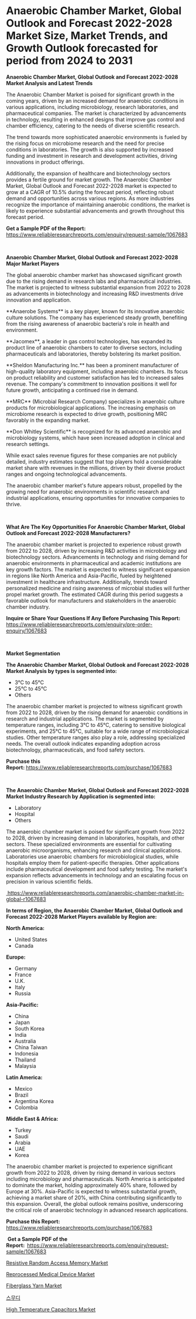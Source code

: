 <p><h1>Anaerobic Chamber Market, Global Outlook and Forecast 2022-2028 Market Size, Market Trends, and Growth Outlook forecasted for period from 2024 to 2031</h1></p><p><strong>Anaerobic Chamber Market, Global Outlook and Forecast 2022-2028 Market Analysis and Latest Trends</strong></p>
<p><p>The Anaerobic Chamber Market is poised for significant growth in the coming years, driven by an increased demand for anaerobic conditions in various applications, including microbiology, research laboratories, and pharmaceutical companies. The market is characterized by advancements in technology, resulting in enhanced designs that improve gas control and chamber efficiency, catering to the needs of diverse scientific research.</p><p>The trend towards more sophisticated anaerobic environments is fueled by the rising focus on microbiome research and the need for precise conditions in laboratories. The growth is also supported by increased funding and investment in research and development activities, driving innovations in product offerings. </p><p>Additionally, the expansion of healthcare and biotechnology sectors provides a fertile ground for market growth. The Anaerobic Chamber Market, Global Outlook and Forecast 2022-2028 market is expected to grow at a CAGR of 10.5% during the forecast period, reflecting robust demand and opportunities across various regions. As more industries recognize the importance of maintaining anaerobic conditions, the market is likely to experience substantial advancements and growth throughout this forecast period.</p></p>
<p><strong>Get a Sample PDF of the Report:&nbsp;</strong> <a href="https://www.reliableresearchreports.com/enquiry/request-sample/1067683">https://www.reliableresearchreports.com/enquiry/request-sample/1067683</a></p>
<p>&nbsp;</p>
<p><strong>Anaerobic Chamber Market, Global Outlook and Forecast 2022-2028 Major Market Players</strong></p>
<p><p>The global anaerobic chamber market has showcased significant growth due to the rising demand in research labs and pharmaceutical industries. The market is projected to witness substantial expansion from 2022 to 2028 as advancements in biotechnology and increasing R&D investments drive innovation and application.</p><p>**Anaerobe Systems** is a key player, known for its innovative anaerobic culture solutions. The company has experienced steady growth, benefiting from the rising awareness of anaerobic bacteria's role in health and environment.</p><p>**Jacomex**, a leader in gas control technologies, has expanded its product line of anaerobic chambers to cater to diverse sectors, including pharmaceuticals and laboratories, thereby bolstering its market position.</p><p>**Sheldon Manufacturing Inc.** has been a prominent manufacturer of high-quality laboratory equipment, including anaerobic chambers. Its focus on product reliability and customer satisfaction has led to increased sales revenue. The company's commitment to innovation positions it well for future growth, anticipating a continued rise in demand.</p><p>**MRC** (Microbial Research Company) specializes in anaerobic culture products for microbiological applications. The increasing emphasis on microbiome research is expected to drive growth, positioning MRC favorably in the expanding market.</p><p>**Don Whitley Scientific** is recognized for its advanced anaerobic and microbiology systems, which have seen increased adoption in clinical and research settings.</p><p>While exact sales revenue figures for these companies are not publicly detailed, industry estimates suggest that top players hold a considerable market share with revenues in the millions, driven by their diverse product ranges and ongoing technological advancements.</p><p>The anaerobic chamber market's future appears robust, propelled by the growing need for anaerobic environments in scientific research and industrial applications, ensuring opportunities for innovative companies to thrive.</p></p>
<p>&nbsp;</p>
<p><strong>What Are The Key Opportunities For Anaerobic Chamber Market, Global Outlook and Forecast 2022-2028 Manufacturers?</strong></p>
<p><p>The anaerobic chamber market is projected to experience robust growth from 2022 to 2028, driven by increasing R&D activities in microbiology and biotechnology sectors. Advancements in technology and rising demand for anaerobic environments in pharmaceutical and academic institutions are key growth factors. The market is expected to witness significant expansion in regions like North America and Asia-Pacific, fueled by heightened investment in healthcare infrastructure. Additionally, trends toward personalized medicine and rising awareness of microbial studies will further propel market growth. The estimated CAGR during this period suggests a favorable outlook for manufacturers and stakeholders in the anaerobic chamber industry.</p></p>
<p><strong>Inquire or Share Your Questions If Any Before Purchasing This Report:</strong> <a href="https://www.reliableresearchreports.com/enquiry/pre-order-enquiry/1067683">https://www.reliableresearchreports.com/enquiry/pre-order-enquiry/1067683</a></p>
<p>&nbsp;</p>
<p><strong>Market Segmentation</strong></p>
<p><strong>The Anaerobic Chamber Market, Global Outlook and Forecast 2022-2028 Market Analysis by types is segmented into:</strong></p>
<p><ul><li>3°C to 45°C</li><li>25°C to 45°C</li><li>Others</li></ul></p>
<p><p>The anaerobic chamber market is projected to witness significant growth from 2022 to 2028, driven by the rising demand for anaerobic conditions in research and industrial applications. The market is segmented by temperature ranges, including 3°C to 45°C, catering to sensitive biological experiments, and 25°C to 45°C, suitable for a wide range of microbiological studies. Other temperature ranges also play a role, addressing specialized needs. The overall outlook indicates expanding adoption across biotechnology, pharmaceuticals, and food safety sectors.</p></p>
<p><strong>Purchase this Report:&nbsp;</strong><a href="https://www.reliableresearchreports.com/purchase/1067683">https://www.reliableresearchreports.com/purchase/1067683</a></p>
<p>&nbsp;</p>
<p><strong>The Anaerobic Chamber Market, Global Outlook and Forecast 2022-2028 Market Industry Research by Application is segmented into:</strong></p>
<p><ul><li>Laboratory</li><li>Hospital</li><li>Others</li></ul></p>
<p><p>The anaerobic chamber market is poised for significant growth from 2022 to 2028, driven by increasing demand in laboratories, hospitals, and other sectors. These specialized environments are essential for cultivating anaerobic microorganisms, enhancing research and clinical applications. Laboratories use anaerobic chambers for microbiological studies, while hospitals employ them for patient-specific therapies. Other applications include pharmaceutical development and food safety testing. The market's expansion reflects advancements in technology and an escalating focus on precision in various scientific fields.</p></p>
<p><a href="https://www.reliableresearchreports.com/anaerobic-chamber-market-in-global-r1067683">&nbsp;https://www.reliableresearchreports.com/anaerobic-chamber-market-in-global-r1067683</a></p>
<p><strong>In terms of Region, the Anaerobic Chamber Market, Global Outlook and Forecast 2022-2028 Market Players available by Region are:</strong></p>
<p>
    <p> <strong> North America: </strong>
        <ul>
            <li>United States</li>
            <li>Canada</li>
        </ul>
        </p> 
    <p> <strong> Europe: </strong>
        <ul>
            <li>Germany</li>
            <li>France</li>
            <li>U.K.</li>
            <li>Italy</li>
            <li>Russia</li>
        </ul>
        </p> 
    <p> <strong> Asia-Pacific: </strong>
        <ul>
            <li>China</li>
            <li>Japan</li>
            <li>South Korea</li>
            <li>India</li>
            <li>Australia</li>
            <li>China Taiwan</li>
            <li>Indonesia</li>
            <li>Thailand</li>
            <li>Malaysia</li>
        </ul>
        </p> 
    <p> <strong> Latin America: </strong>
        <ul>
            <li>Mexico</li>
            <li>Brazil</li>
            <li>Argentina Korea</li>
            <li>Colombia</li>
        </ul>
        </p> 
    <p> <strong> Middle East & Africa: </strong>
        <ul>
            <li>Turkey</li>
            <li>Saudi</li>
            <li>Arabia</li>
            <li>UAE</li>
            <li>Korea</li>
        </ul>
    </p>
    </p>
<p><p>The anaerobic chamber market is projected to experience significant growth from 2022 to 2028, driven by rising demand in various sectors including microbiology and pharmaceuticals. North America is anticipated to dominate the market, holding approximately 40% share, followed by Europe at 30%. Asia-Pacific is expected to witness substantial growth, achieving a market share of 20%, with China contributing significantly to this expansion. Overall, the global outlook remains positive, underscoring the critical role of anaerobic technology in advanced research applications.</p></p>
<p><strong>Purchase this Report: </strong><a href="https://www.reliableresearchreports.com/purchase/1067683">https://www.reliableresearchreports.com/purchase/1067683</a></p>
<p>&nbsp;<strong>Get a Sample PDF of the Report:&nbsp;&nbsp;</strong><a href="https://www.reliableresearchreports.com/enquiry/request-sample/1067683">https://www.reliableresearchreports.com/enquiry/request-sample/1067683</a></p>
<p><strong></strong></p>
<p><p><a href="https://medium.com/@caylawisoky8698/global-resistive-random-access-memory-market-trends-insights-into-growth-opportunities-and-eaf6d08f939c">Resistive Random Access Memory Market</a></p><p><a href="https://www.linkedin.com/pulse/reprocessed-medical-device-market-size-growing-cagr-101-report-s8joc?trackingId=XH5psaxbSiKtE3U0FAwu1Q%3D%3D">Reprocessed Medical Device Market</a></p><p><a href="https://issuu.com/reportprime-2/docs/fiberglass-yarn-market-size-2030.pp_cb67ff365a604d">Fiberglass Yarn Market</a></p><p><a href="https://medium.com/@percymckty3ytenzie89676/%EA%B8%80%EB%A1%9C%EB%B2%8C-%EC%8A%A4%EB%AC%B4%EB%94%94-%EC%8B%9C%EC%9E%A5-%ED%98%84%ED%99%A9-2024-2031-%EB%B0%8F-%EC%A7%80%EC%97%AD-%EC%A0%9C%ED%92%88-%EB%B0%8F-%EC%B5%9C%EC%A2%85-%EC%9A%A9%EB%8F%84%EC%97%90-%EB%94%B0%EB%A5%B8-%EC%A0%84%EB%A7%9D-866850fb97c3">스무디</a></p><p><a href="https://medium.com/@caylawisoky8698/navigating-the-global-high-temperature-capacitors-market-landscape-trends-forecasts-and-impact-47638c8ccb53">High Temperature Capacitors Market</a></p></p>